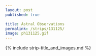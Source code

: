 ```yaml
---
layout: post
published: true

title: Astral Observations
permalink: /strips/131125/
image: ph131125.gif
---
```


{% include strip-title_and_images.md %}

<!-- text transcript -->

<!-- include copyright-strip.html -->